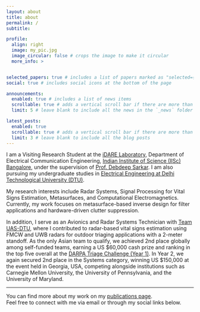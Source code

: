 ```yaml
---
layout: about
title: about
permalink: /
subtitle:

profile:
  align: right
  image: my_pic.jpg
  image_circular: false # crops the image to make it circular
  more_info: >


selected_papers: true # includes a list of papers marked as "selected={true}"
social: true # includes social icons at the bottom of the page

announcements:
  enabled: true # includes a list of news items
  scrollable: true # adds a vertical scroll bar if there are more than 3 news items
  limit: 5 # leave blank to include all the news in the `_news` folder

latest_posts:
  enabled: true
  scrollable: true # adds a vertical scroll bar if there are more than 3 new posts items
  limit: 3 # leave blank to include all the blog posts
---
```


I am a Visiting Research Student at the [iDARE Laboratory](https://ece.iisc.ac.in/~debdeeps/), Department of Electrical Communication Engineering, [Indian Institute of Science (IISc) Bangalore](https://iisc.ac.in/), under the supervision of [Prof. Debdeep Sarkar](https://eecs.iisc.ac.in/people/debdeep-sarkar/). I am also pursuing my undergraduate studies in [Electrical Engineering at Delhi Technological University (DTU)](https://dtu.ac.in/).

My research interests include Radar Systems, Signal Processing for Vital Signs Estimation, Metasurfaces, and Computational Electromagnetics. Currently, my work focuses on metasurface-based inverse design for filter applications and hardware-driven clutter suppression.

In addition, I serve as an Avionics and Radar Systems Technician with [Team UAS-DTU](https://uasdtu.com/), where I contributed to radar-based vital signs estimation using FMCW and UWB radars for outdoor triaging applications with a 2-meter standoff. As the only Asian team to qualify, we achieved 2nd place globally among self-funded teams, earning a US \$60,000 cash prize and ranking in the top five overall at the [DARPA Triage Challenge (Year 1)](https://www.darpa.mil/research/challenges/darpa-triage-challenge). In Year 2, we again secured 2nd place in the Systems category, winning US \$150,000 at the event held in Georgia, USA, competing alongside institutions such as Carnegie Mellon University, the University of Pennsylvania, and the University of Maryland.


---

You can find more about my work on my [publications page](/al-folio/publications/).  
Feel free to connect with me via email or through my social links below.
